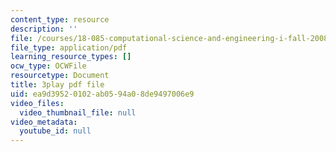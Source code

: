 ```yaml
---
content_type: resource
description: ''
file: /courses/18-085-computational-science-and-engineering-i-fall-2008/ea9d39520102ab0594a08de9497006e9_tkyv1D1tZGg.pdf
file_type: application/pdf
learning_resource_types: []
ocw_type: OCWFile
resourcetype: Document
title: 3play pdf file
uid: ea9d3952-0102-ab05-94a0-8de9497006e9
video_files:
  video_thumbnail_file: null
video_metadata:
  youtube_id: null
---
```

